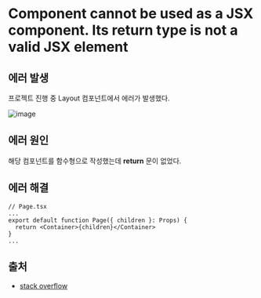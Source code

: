 # Component cannot be used as a JSX component. Its return type is not a valid JSX element

## 에러 발생

프로젝트 진행 중 Layout 컴포넌트에서 에러가 발생했다.

![image](https://user-images.githubusercontent.com/56298540/199916270-ad668bb1-8e8a-47f3-946d-073cbb3f2c3b.png)

## 에러 원인

해당 컴포넌트를 함수형으로 작성했는데 **return** 문이 없었다.

## 에러 해결

```
// Page.tsx
...
export default function Page({ children }: Props) {
  return <Container>{children}</Container>
}
...
```

## 출처

- [stack overflow](https://stackoverflow.com/questions/62702485/component-cannot-be-used-as-a-jsx-component-its-return-type-element-is-not)
